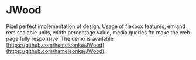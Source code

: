 # JWood
Pixel perfect implementation of design. Usage of flexbox features, em and rem scalable units, width percentage value, media queries fto make the web page fully responsive.
The demo is available [https://github.com/hameleonka/JWood](https://github.com/hameleonka/JWood).
